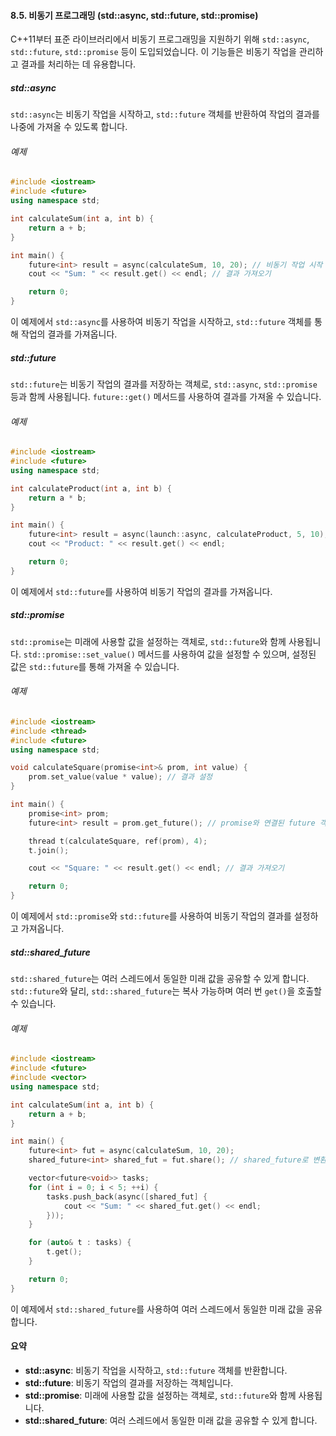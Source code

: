 #### 8.5. 비동기 프로그래밍 (std::async, std::future, std::promise)

C++11부터 표준 라이브러리에서 비동기 프로그래밍을 지원하기 위해 `std::async`, `std::future`, `std::promise` 등이 도입되었습니다. 이 기능들은 비동기 작업을 관리하고 결과를 처리하는 데 유용합니다.

##### std::async

`std::async`는 비동기 작업을 시작하고, `std::future` 객체를 반환하여 작업의 결과를 나중에 가져올 수 있도록 합니다.

###### 예제

```cpp
#include <iostream>
#include <future>
using namespace std;

int calculateSum(int a, int b) {
    return a + b;
}

int main() {
    future<int> result = async(calculateSum, 10, 20); // 비동기 작업 시작
    cout << "Sum: " << result.get() << endl; // 결과 가져오기

    return 0;
}
```

이 예제에서 `std::async`를 사용하여 비동기 작업을 시작하고, `std::future` 객체를 통해 작업의 결과를 가져옵니다.

##### std::future

`std::future`는 비동기 작업의 결과를 저장하는 객체로, `std::async`, `std::promise` 등과 함께 사용됩니다. `future::get()` 메서드를 사용하여 결과를 가져올 수 있습니다.

###### 예제

```cpp
#include <iostream>
#include <future>
using namespace std;

int calculateProduct(int a, int b) {
    return a * b;
}

int main() {
    future<int> result = async(launch::async, calculateProduct, 5, 10);
    cout << "Product: " << result.get() << endl;

    return 0;
}
```

이 예제에서 `std::future`를 사용하여 비동기 작업의 결과를 가져옵니다.

##### std::promise

`std::promise`는 미래에 사용할 값을 설정하는 객체로, `std::future`와 함께 사용됩니다. `std::promise::set_value()` 메서드를 사용하여 값을 설정할 수 있으며, 설정된 값은 `std::future`를 통해 가져올 수 있습니다.

###### 예제

```cpp
#include <iostream>
#include <thread>
#include <future>
using namespace std;

void calculateSquare(promise<int>& prom, int value) {
    prom.set_value(value * value); // 결과 설정
}

int main() {
    promise<int> prom;
    future<int> result = prom.get_future(); // promise와 연결된 future 객체

    thread t(calculateSquare, ref(prom), 4);
    t.join();

    cout << "Square: " << result.get() << endl; // 결과 가져오기

    return 0;
}
```

이 예제에서 `std::promise`와 `std::future`를 사용하여 비동기 작업의 결과를 설정하고 가져옵니다.

##### std::shared_future

`std::shared_future`는 여러 스레드에서 동일한 미래 값을 공유할 수 있게 합니다. `std::future`와 달리, `std::shared_future`는 복사 가능하며 여러 번 `get()`을 호출할 수 있습니다.

###### 예제

```cpp
#include <iostream>
#include <future>
#include <vector>
using namespace std;

int calculateSum(int a, int b) {
    return a + b;
}

int main() {
    future<int> fut = async(calculateSum, 10, 20);
    shared_future<int> shared_fut = fut.share(); // shared_future로 변환

    vector<future<void>> tasks;
    for (int i = 0; i < 5; ++i) {
        tasks.push_back(async([shared_fut] {
            cout << "Sum: " << shared_fut.get() << endl;
        }));
    }

    for (auto& t : tasks) {
        t.get();
    }

    return 0;
}
```

이 예제에서 `std::shared_future`를 사용하여 여러 스레드에서 동일한 미래 값을 공유합니다.

#### 요약

- **std::async**: 비동기 작업을 시작하고, `std::future` 객체를 반환합니다.
- **std::future**: 비동기 작업의 결과를 저장하는 객체입니다.
- **std::promise**: 미래에 사용할 값을 설정하는 객체로, `std::future`와 함께 사용됩니다.
- **std::shared_future**: 여러 스레드에서 동일한 미래 값을 공유할 수 있게 합니다.
